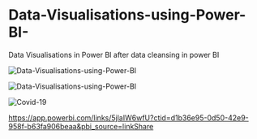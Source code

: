 # Data-Visualisations-using-Power-BI-
Data Visualisations in Power BI after data cleansing in power BI


![Data-Visualisations-using-Power-BI](https://github.com/veenapaul/Data-Visualisations-using-Power-BI/blob/master/Customer%20Analysis.png)


![Data-Visualisations-using-Power-BI](https://github.com/veenapaul/Data-Visualisations-using-Power-BI/blob/master/Yearly%20Financial%20Analysis.png)


![Covid-19](https://user-images.githubusercontent.com/58709774/136692327-b0afc57b-d02d-4dc4-8bc6-94293259d860.png)



https://app.powerbi.com/links/5jlaIW6wfU?ctid=d1b36e95-0d50-42e9-958f-b63fa906beaa&pbi_source=linkShare
